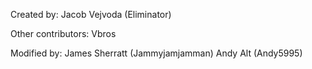 Created by: Jacob Vejvoda (Eliminator)

Other contributors: Vbros

Modified by: James Sherratt (Jammyjamjamman)
             Andy Alt (Andy5995)
